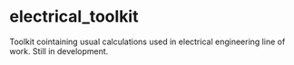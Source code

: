 # electrical_toolkit
 
 Toolkit cointaining usual calculations used in electrical engineering line of work. Still in development.
